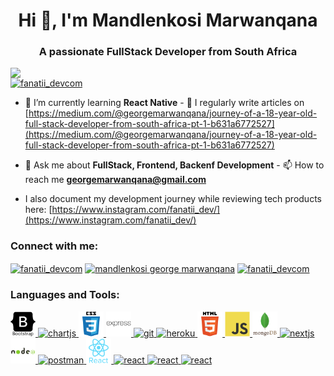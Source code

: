 <h1 align="center">Hi 👋, I'm Mandlenkosi Marwanqana</h1>
<h3 align="center">A passionate FullStack Developer from South Africa</h3>

<img
  src="https://external-content.duckduckgo.com/iu/?u=https%3A%2F%2Fmedia1.giphy.com%2Fmedia%2FqgQUggAC3Pfv687qPC%2Fgiphy.gif&f=1&nofb=1&ipt=ed7741e207bd5c14a4eeeb5a86c073b2f8fd5b9feaff0c0c1deff858d9d6979a&ipo=images"
  align="right"
  width="510"
/>

<p align="left">
  <a href="https://twitter.com/fanatii_dev" target="blank"
    ><img src="https://img.shields.io/twitter/follow/fanatii_devcom?logo=twitter&style=for-the-badge" alt="fanatii_devcom"
  /></a>
</p>

- 🌱 I’m currently learning **React Native** - 📝 I regularly write articles on
[https://medium.com/@georgemarwanqana/journey-of-a-18-year-old-full-stack-developer-from-south-africa-pt-1-b631a6772527](https://medium.com/@georgemarwanqana/journey-of-a-18-year-old-full-stack-developer-from-south-africa-pt-1-b631a6772527)
- 💬 Ask me about **FullStack, Frontend, Backenf Development** - 📫 How to reach me **georgemarwanqana@gmail.com**

- I also document my development journey while reviewing tech products here: [https://www.instagram.com/fanatii_dev/](https://www.instagram.com/fanatii_dev/)

<h3 align="left">Connect with me:</h3>
<p align="left">
  <a href="https://twitter.com/fanatii_devcom" target="blank"
    ><img
      align="center"
      src="https://raw.githubusercontent.com/rahuldkjain/github-profile-readme-generator/master/src/images/icons/Social/twitter.svg"
      alt="fanatii_devcom"
      height="30"
      width="40"
  /></a>
  <a href="https://linkedin.com/in/mandlenkosi george marwanqana" target="blank"
    ><img
      align="center"
      src="https://raw.githubusercontent.com/rahuldkjain/github-profile-readme-generator/master/src/images/icons/Social/linked-in-alt.svg"
      alt="mandlenkosi george marwanqana"
      height="30"
      width="40"
  /></a>
  <a href="[https://instagram.com/fanatii_devcom](https://www.instagram.com/fanatii_dev/)" target="blank"
    ><img
      align="center"
      src="https://raw.githubusercontent.com/rahuldkjain/github-profile-readme-generator/master/src/images/icons/Social/instagram.svg"
      alt="fanatii_devcom"
      height="30"
      width="40"
  /></a>
</p>

<h3 align="left">Languages and Tools:</h3>
<p align="left">
  <a href="https://getbootstrap.com" target="_blank" rel="noreferrer">
    <img
      src="https://raw.githubusercontent.com/devicons/devicon/master/icons/bootstrap/bootstrap-plain-wordmark.svg"
      alt="bootstrap"
      width="40"
      height="40"
    />
  </a>
  <a href="https://www.chartjs.org" target="_blank" rel="noreferrer">
    <img src="https://www.chartjs.org/media/logo-title.svg" alt="chartjs" width="40" height="40" />
  </a>
  <a href="https://www.w3schools.com/css/" target="_blank" rel="noreferrer">
    <img src="https://raw.githubusercontent.com/devicons/devicon/master/icons/css3/css3-original-wordmark.svg" alt="css3" width="40" height="40" />
  </a>
  <a href="https://expressjs.com" target="_blank" rel="noreferrer">
    <img
      src="https://raw.githubusercontent.com/devicons/devicon/master/icons/express/express-original-wordmark.svg"
      alt="express"
      width="40"
      height="40"
    />
  </a>
  <a href="https://git-scm.com/" target="_blank" rel="noreferrer">
    <img src="https://www.vectorlogo.zone/logos/git-scm/git-scm-icon.svg" alt="git" width="40" height="40" />
  </a>
  <a href="https://heroku.com" target="_blank" rel="noreferrer">
    <img src="https://www.vectorlogo.zone/logos/heroku/heroku-icon.svg" alt="heroku" width="40" height="40" />
  </a>
  <a href="https://www.w3.org/html/" target="_blank" rel="noreferrer">
    <img src="https://raw.githubusercontent.com/devicons/devicon/master/icons/html5/html5-original-wordmark.svg" alt="html5" width="40" height="40" />
  </a>
  <a href="https://developer.mozilla.org/en-US/docs/Web/JavaScript" target="_blank" rel="noreferrer">
    <img
      src="https://raw.githubusercontent.com/devicons/devicon/master/icons/javascript/javascript-original.svg"
      alt="javascript"
      width="40"
      height="40"
    />
  </a>
  <a href="https://www.mongodb.com/" target="_blank" rel="noreferrer">
    <img
      src="https://raw.githubusercontent.com/devicons/devicon/master/icons/mongodb/mongodb-original-wordmark.svg"
      alt="mongodb"
      width="40"
      height="40"
    />
  </a>
  <a href="https://nextjs.org/" target="_blank" rel="noreferrer">
    <img src="https://cdn.worldvectorlogo.com/logos/nextjs-2.svg" alt="nextjs" width="40" height="40" />
  </a>
  <a href="https://nodejs.org" target="_blank" rel="noreferrer">
    <img
      src="https://raw.githubusercontent.com/devicons/devicon/master/icons/nodejs/nodejs-original-wordmark.svg"
      alt="nodejs"
      width="40"
      height="40"
    />
  </a>
  <a href="https://postman.com" target="_blank" rel="noreferrer">
    <img src="https://www.vectorlogo.zone/logos/getpostman/getpostman-icon.svg" alt="postman" width="40" height="40" />
  </a>
  <a href="https://reactjs.org/" target="_blank" rel="noreferrer">
    <img src="https://raw.githubusercontent.com/devicons/devicon/master/icons/react/react-original-wordmark.svg" alt="react" width="40" height="40" />
  </a>
  <a href="https://vuejs.org/" target="_blank" rel="noreferrer">
    <img src="https://e7.pngegg.com/pngimages/178/551/png-clipart-vue-js-javascript-framework-front-and-back-ends-github-technical-angle-text.png" alt="react" width="40" height="40" />
  </a>
  <a href="https://www.docker.com/" target="_blank" rel="noreferrer">
    <img src="https://static-00.iconduck.com/assets.00/docker-icon-512x438-ga1hb37h.png" alt="react" width="40" height="40" />
  </a>
  <a href="https://nestjs.com/" target="_blank" rel="noreferrer">
    <img src="https://cdn.dribbble.com/users/808903/screenshots/3831862/dribbble_szablon__1_1.png" alt="react" width="40" height="40" />
  </a>
</p>
